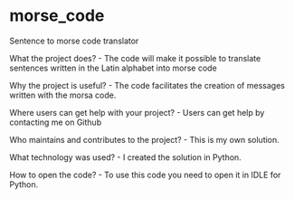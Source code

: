 # morse_code
Sentence to morse code translator

What the project does? -
The code will make it possible to translate sentences written in the Latin alphabet into morse code

Why the project is useful? -
The code facilitates the creation of messages written with the morsa code.

Where users can get help with your project? -
Users can get help by contacting me on Github

Who maintains and contributes to the project? -
This is my own solution. 

What technology was used? -
I created the solution in Python. 

How to open the code? - To use this code you need to open it in IDLE for Python.




